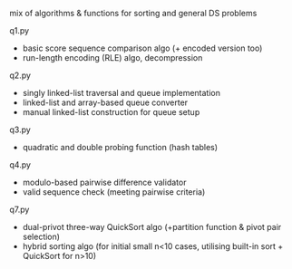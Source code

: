 mix of algorithms & functions for sorting and general DS problems

q1.py
- basic score sequence comparison algo (+ encoded version too)
- run-length encoding (RLE) algo, decompression
  
q2.py
- singly linked-list traversal and queue implementation
- linked-list and array-based queue converter
- manual linked-list construction for queue setup

q3.py
- quadratic and double probing function (hash tables)

q4.py  
- modulo-based pairwise difference validator
- valid sequence check (meeting pairwise criteria)

q7.py  
- dual-privot three-way QuickSort algo (+partition function & pivot pair selection)
- hybrid sorting algo (for initial small n<10 cases, utilising built-in sort + QuickSort for n>10)
